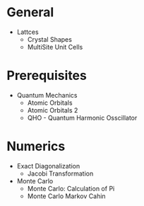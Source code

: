 # General
* Lattces
    * Crystal Shapes
    * MultiSite Unit Cells

# Prerequisites
* Quantum Mechanics
    * Atomic Orbitals
    * Atomic Orbitals 2
    * QHO - Quantum Harmonic Osscillator


# Numerics
* Exact Diagonalization
    * Jacobi Transformation
* Monte Carlo
    * Monte Carlo: Calculation of Pi
    * Monte Carlo Markov Cahin  
